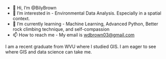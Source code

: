 - 👋 Hi, I’m @BilyBrown
- 👀 I’m interested in - Environmental Data Analysis. Especially in a spatial context.
- 🌱 I’m currently learning - Machine Learning, Advanced Python, Better rock climbing technique, and self-compassion
- 📫 How to reach me - My email is wdbrown03@gmail.com

I am a recent graduate from WVU where I studied GIS. I am eager to see where GIS and data science can take me.
